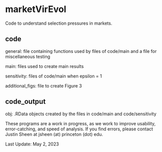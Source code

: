 # marketVirEvol

Code to understand selection pressures in markets.

## code
general: file containing functions used by files of code/main and a file for miscellaneous testing

main: files used to create main results

sensitivity: files of code/main when epsilon = 1

additional_figs: file to create Figure 3
## code_output
obj: .RData objects created by the files in code/main and code/sensitivity

These programs are a work in progress, as we work to improve usability, error-catching, and speed of analysis. If you find errors, please contact Justin Sheen at jsheen (at) princeton (dot) edu.

Last Update: May 2, 2023
